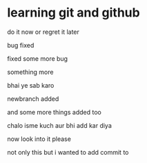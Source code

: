 # learning git and github
 
do it now or regret it later

bug fixed 

fixed some more bug

something more

bhai ye sab karo

newbranch added 

and some more things added too

chalo isme kuch aur bhi add kar diya

now look into it please

not only this but i wanted to add commit to
